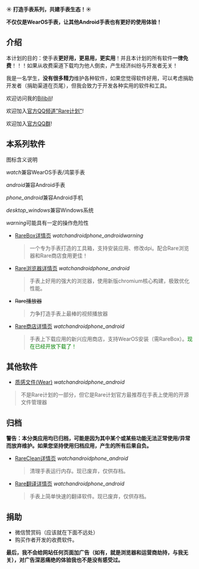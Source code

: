 
**☀️ 打造手表系列，共建手表生态！☀️**

**不仅仅是WearOS手表，让其他Android手表也有更好的使用体验！**

## 介绍

本计划的目的：使手表**更好用，更易用，更实用**！并且本计划的所有软件**一律免费**！！！如果从收费渠道下载均为他人倒卖，产生经济纠纷与开发者无关！

我是一名学生，**没有很多精力**维护各种软件，如果您觉得软件好用，可以考虑捐助开发者（捐助渠道在页尾），但我会致力于开发各种实用的软件和工具。

欢迎访问我的[Bilibili](/lianxi)!

欢迎加入[官方QQ频道"Rare计划"](/lianxi)!

欢迎加入[官方QQ群](/lianxi)!


## 本系列软件
图标含义说明

<i class="mdui-icon material-icons">watch</i>兼容WearOS手表/鸿蒙手表

<i class="mdui-icon material-icons">android</i>兼容Android手表

<i class="mdui-icon material-icons">phone_android</i>兼容Android手机

<i class="mdui-icon material-icons">desktop_windows</i>兼容Windows系统

<i class="mdui-icon material-icons">warning</i>可能具有一定的操作危险性


* [RareBox详情页](/rarebox) <i class="mdui-icon material-icons">watch</i><i class="mdui-icon material-icons">android</i><i class="mdui-icon material-icons">phone_android</i><i class="mdui-icon material-icons">warning</i>
  > 一个专为手表打造的工具箱，支持安装应用、修改dpi。配合Rare浏览器和Rare商店食用更佳！

* [Rare浏览器详情页](https://rare.genouka.rr.nu/rarebrowser) <i class="mdui-icon material-icons">watch</i><i class="mdui-icon material-icons">android</i><i class="mdui-icon material-icons">phone_android</i>
  > 手表上好用的强大的浏览器，使用新版chromium核心构建，极致优化性能。

* ~~Rare播放器~~
  > 力争打造手表上最棒的视频播放器

* [Rare商店详情页](https://rare.genouka.rr.nu/rareshop/) <i class="mdui-icon material-icons">watch</i><i class="mdui-icon material-icons">android</i><i class="mdui-icon material-icons">phone_android</i>
  > 手表上下载应用的新兴应用商店，支持WearOS安装（需RareBox）。<span style="color:green">现在已经开放下载了！</span>

## 其他软件
* [质感文件(Wear)](http://mobvoi-search-public.mobvoi.com/mobvoi-apk/awch/wear.android.files_31_wear_x86_64,x86,armeabi-v7a,arm64-v8a_16b29cf1636d8680ae956af1da05346a.apk) <i class="mdui-icon material-icons">watch</i><i class="mdui-icon material-icons">android</i><i class="mdui-icon material-icons">phone_android</i>
 > 不是Rare计划的一部分，但它是Rare计划官方最推荐在手表上使用的开源文件管理器

## 归档

**警告：本分类应用均已归档，可能是因为其中某个或某些功能无法正常使用/异常而放弃维护。如果您坚持使用归档应用，产生的所有后果自负。**

* [RareClean详情页](https://rare.genouka.rr.nu/rareclean/) <i class="mdui-icon material-icons">watch</i><i class="mdui-icon material-icons">android</i><i class="mdui-icon material-icons">phone_android</i>
  > 清理手表运行内存。现已废弃，仅供存档。

* [Rare翻译详情页](https://rare.genouka.rr.nu/rarefanyi/) <i class="mdui-icon material-icons">watch</i><i class="mdui-icon material-icons">android</i><i class="mdui-icon material-icons">phone_android</i>
  > 手表上简单快速的翻译软件。现已废弃，仅供存档。

## 捐助
* 微信赞赏码（应该就在下面不远处）
* 购买作者开发的收费软件。

**最后，我不会给网站任何页面加广告（如有，就是浏览器和运营商劫持，与我无关），对广告深恶痛绝的体验我也不是没有感受过。**